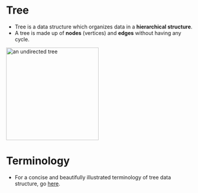 # Tree
* Tree is a data structure which organizes data in a **hierarchical structure**.
* A tree is made up of **nodes** (vertices) and **edges** without having any cycle.

<a href="https://en.wikipedia.org/wiki/Tree_(data_structure)"><img alt="an undirected tree" src="https://upload.wikimedia.org/wikipedia/commons/f/f7/Binary_tree.svg" width="250"></a>

# Terminology
* For a concise and beautifully illustrated terminology of tree data structure, go [here](http://btechsmartclass.com/DS/U3_T1.html).

